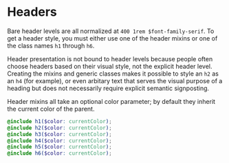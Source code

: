 # Headers

Bare header levels are all normalized at `400 1rem $font-family-serif`. To get a header style, you must either use one of the header mixins or one of the class names `h1` through `h6`.

Header presentation is not bound to header levels because people often choose headers based on their visual style, not the explicit header level. Creating the mixins and generic classes makes it possible to style an `h2` as an `h4` (for example), or even arbitary text that serves the visual purpose of a heading but does not necessarily require explicit semantic signposting.

Header mixins all take an optional color parameter; by default they inherit the current color of the parent.

```scss
@include h1($color: currentColor);
@include h2($color: currentColor);
@include h3($color: currentColor);
@include h4($color: currentColor);
@include h5($color: currentColor);
@include h6($color: currentColor);
```
